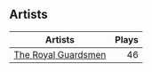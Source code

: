 ## Artists
Artists | Plays 
----- | -----: 
[The Royal Guardsmen](/artists/the-royal-guardsmen-38732) | 46

